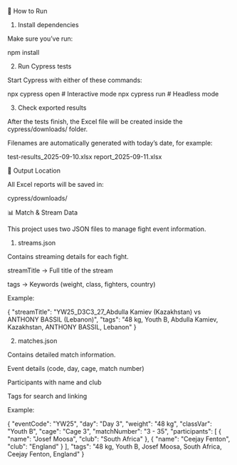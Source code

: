 🚀 How to Run
1. Install dependencies

Make sure you’ve run:

npm install

2. Run Cypress tests

Start Cypress with either of these commands:

npx cypress open    # Interactive mode
npx cypress run     # Headless mode

3. Check exported results

After the tests finish, the Excel file will be created inside the cypress/downloads/ folder.

Filenames are automatically generated with today’s date, for example:

test-results_2025-09-10.xlsx
report_2025-09-11.xlsx

📂 Output Location

All Excel reports will be saved in:

cypress/downloads/

📊 Match & Stream Data

This project uses two JSON files to manage fight event information.

1. streams.json

Contains streaming details for each fight.

streamTitle → Full title of the stream

tags → Keywords (weight, class, fighters, country)

Example:

{
  "streamTitle": "YW25_D3C3_27_Abdulla Kamiev (Kazakhstan) vs ANTHONY BASSIL (Lebanon)",
  "tags": "48 kg, Youth B, Abdulla Kamiev, Kazakhstan, ANTHONY BASSIL, Lebanon"
}

2. matches.json

Contains detailed match information.

Event details (code, day, cage, match number)

Participants with name and club

Tags for search and linking

Example:

{
  "eventCode": "YW25",
  "day": "Day 3",
  "weight": "48 kg",
  "classVar": "Youth B",
  "cage": "Cage 3",
  "matchNumber": "3 - 35",
  "participants": [
    { "name": "Josef Moosa", "club": "South Africa" },
    { "name": "Ceejay Fenton", "club": "England" }
  ],
  "tags": "48 kg, Youth B, Josef Moosa, South Africa, Ceejay Fenton, England"
}
